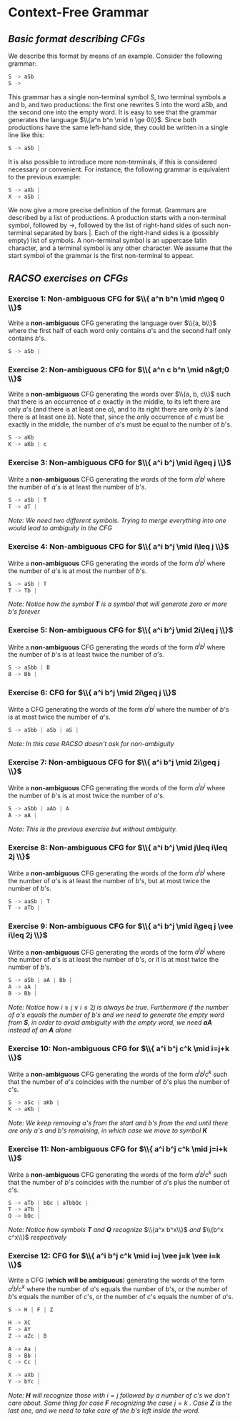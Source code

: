# Context-Free Grammar
## _Basic format describing CFGs_

We describe this format by means of an example. Consider the following grammar:

```py
S -> aSb
S -> 
```
This grammar has a single non-terminal symbol S, two terminal symbols a and b, and two productions: the first one rewrites S into the word aSb, and the second one into the empty word. It is easy to see that the grammar generates the language $\\{a^n b^n \mid n \ge 0\\}$. Since both productions have the same left-hand side, they could be written in a single line like this:

```py
S -> aSb |
```

It is also possible to introduce more non-terminals, if this is considered necessary or convenient. For instance, the following grammar is equivalent to the previous example:
```py
S -> aXb |
X -> aSb |
```
We now give a more precise definition of the format. Grammars are described by a list of productions. A production starts with a non-terminal symbol, followed by ->, followed by the list of right-hand sides of such non-terminal separated by bars |. Each of the right-hand sides is a (possibly empty) list of symbols. A non-terminal symbol is an uppercase latin character, and a terminal symbol is any other character. We assume that the start symbol of the grammar is the first non-terminal to appear.

## _RACSO exercises on CFGs_

### Exercise 1: Non-ambiguous CFG for $\\{ a^n b^n \mid n\geq 0 \\}$

Write a **non-ambiguous** CFG generating the language over $\\{a, b\\}$ where the first half of each word only contains $a$'s and the second half only contains $b$'s.
```py
S -> aSb |
```

### Exercise 2: Non-ambiguous CFG for $\\{ a^n c b^n \mid n&gt;0 \\}$

Write a **non-ambiguous** CFG generating the words over $\\{a, b, c\\}$ such that there is an occurrence of $c$ exactly in the middle, to its left there are only $a$'s (and there is at least one $a$), and to its right there are only $b$'s (and there is at least one $b$). Note that, since the only occurrence of $c$ must be exactly in the middle, the number of $a$'s must be equal to the number of $b$'s.

```py
S -> aKb 
K -> aKb | c
```

### Exercise 3: Non-ambiguous CFG for $\\{ a^i b^j \mid i\geq j \\}$

Write a **non-ambiguous** CFG generating the words of the form $a^i b^j$ where the number of $a$'s is at least the number of $b$'s.

```py
S -> aSb | T 
T -> aT |
```

_Note: We need two different symbols. Trying to merge everything into one would lead to ambiguity in the CFG_

### Exercise 4: Non-ambiguous CFG for $\\{ a^i b^j \mid i\leq j \\}$

Write a **non-ambiguous** CFG generating the words of the form $a^i b^j$ where the number of $a$'s is at most the number of $b$'s.

```py
S -> aSb | T
T -> Tb |
```
_Note: Notice how the symbol **T** is a symbol that will generate zero or more b's forever_

### Exercise 5: Non-ambiguous CFG for $\\{ a^i b^j \mid 2i\leq j \\}$

Write a **non-ambiguous** CFG generating the words of the form $a^i b^j$ where the number of $b$'s is at least twice the number of $a$'s.


```py
S -> aSbb | B
B -> Bb |
```

### Exercise 6: CFG for $\\{ a^i b^j \mid 2i\geq j \\}$

Write a CFG generating the words of the form $a^i b^j$ where the number of $b$'s is at most twice the number of $a$'s.

```py
S -> aSbb | aSb | aS |
```

_Note: In this case RACSO doesn't ask for non-ambiguity_

### Exercise 7: Non-ambiguous CFG for $\\{ a^i b^j \mid 2i\geq j \\}$

Write a **non-ambiguous** CFG generating the words of the form $a^i b^j$ where the number of $b$'s is at most twice the number of $a$'s.

```py
S -> aSbb | aAb | A
A -> aA |
```

_Note: This is the previous exercise but without ambiguity._

### Exercise 8: Non-ambiguous CFG for $\\{ a^i b^j \mid j\leq i\leq 2j \\}$

Write a **non-ambiguous** CFG generating the words of the form $a^i b^j$ where the number of $a$'s is at least the number of $b$'s, but at most twice the number of $b$'s.

```py
S -> aaSb | T
T -> aTb |
```

### Exercise 9: Non-ambiguous CFG for $\\{ a^i b^j \mid i\geq j \vee i\leq 2j \\}$

Write a **non-ambiguous** CFG generating the words of the form $a^i b^j$ where the number of $a$'s is at least the number of $b$'s, or it is at most twice the number of $b$'s.

```py
S -> aSb | aA | Bb |
A -> aA |
B -> Bb |
```

_Note: Notice how_  $i \ge j \vee i \leq 2j$  _is always be true. Furthermore if the number of a's equals the number of b's and we need to generate the empty word from **S**, in order to avoid ambiguity with the empty word, we need **aA** instead of an **A** alone_

### Exercise 10: Non-ambiguous CFG for $\\{ a^i b^j c^k \mid i=j+k \\}$

Write a **non-ambiguous** CFG generating the words of the form $a^i b^j c^k$ such that the number of $a$'s coincides with the number of $b$'s plus the number of $c$'s.

```py
S -> aSc | aKb |
K -> aKb |
```

_Note: We keep removing a's from the start and b's from the end until there are only a's and b's remaining, in which case we move to symbol **K**_

### Exercise 11: Non-ambiguous CFG for $\\{ a^i b^j c^k \mid j=i+k \\}$

Write a **non-ambiguous** CFG generating the words of the form $a^i b^j c^k$ such that the number of $b$'s coincides with the number of $a$'s plus the number of $c$'s.

```py
S -> aTb | bQc | aTbbQc |
T -> aTb |
Q -> bQc |
```

_Note: Notice how symbols **T** and **Q** recognize_ $\\{a^x b^x\\}$ _and_ $\\{b^x c^x\\}$ _respectively_

### Exercise 12: CFG for $\\{ a^i b^j c^k \mid i=j \vee j=k \vee i=k \\}$

Write a CFG (**which will be ambiguous**) generating the words of the form $a^i b^j c^k$ where the number of $a$'s equals the number of $b$'s, or the number of $b$'s equals the number of $c$'s, or the number of $c$'s equals the number of $a$'s.

```py
S -> H | F | Z

H -> XC
F -> AY
Z -> aZc | B

A -> Aa |
B -> Bb |
C -> Cc |

X -> aXb |
Y -> bYc |
```

_Note: **H** will recognize those with_ $i = j$ _followed by a number of c's we don't care about. Same thing for case **F** recognizing the case_ $j=k$ _. Case **Z** is the last one, and we need to take care of the b's left inside the word._